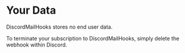 # Your Data
DiscordMailHooks stores no end user data.

To terminate your subscription to DiscordMailHooks, simply delete the webhook within Discord.
